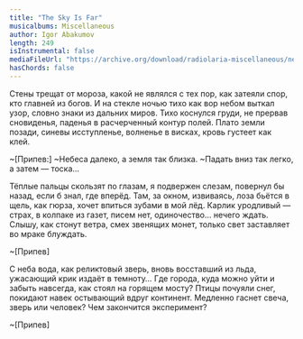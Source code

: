 ```yaml
---
title: "The Sky Is Far"
musicalbums: Miscellaneous
author: Igor Abakumov
length: 249
isInstrumental: false
mediaFileUrl: "https://archive.org/download/radiolaria-miscellaneous/nebesa_daleko.mp3"
hasChords: false
---
```


Стены трещат от мороза, какой не являлся с тех пор, как затеяли спор, кто главней из богов.
И на стекле ночью тихо как вор небом выткал узор, словно знаки из дальних миров.
Тихо коснулся груди, не прервав сновиденья, паденья в расчерченный контур полей.
Плато земли позади, синевы исступленье, волненье в висках, кровь густеет как клей.

~[Припев:]
~Небеса далеко, а земля так близка.
~Падать вниз так легко, а затем — тоска…

Тёплые пальцы скользят по глазам, я подвержен слезам, повернул бы назад, если б знал, где вперёд.
Там, за окном, извиваясь, лоза бьётся в щель, как гюрза, хочет впиться зубами в мой лёд.
Карлик уродливый — страх, в колпаке из газет, писем нет, одиночество… нечего ждать.
Слышу, как стонут ветра, смех звенящих монет, только свет заставляет во мраке блуждать.

~[Припев]

С неба вода, как реликтовый зверь, вновь восставший из льда, ужасающий крик издаёт в темноту…
Где города, куда можно уйти и забыть навсегда, как стоял на горящем мосту?
Птицы почуяли снег, покидают навек остывающий вдруг континент.
Медленно гаснет свеча, зверь или человек? Чем закончится эксперимент?

~[Припев]

